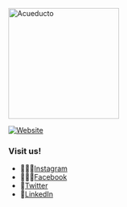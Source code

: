 <p align="left">
  <a href="https://acueducto.studio/" target='_blank'>
    <img alt="Acueducto" src="https://acueducto.studio/static/signatures/logo.svg" width="220">
  </a>
</p>

[![Website](https://img.shields.io/website-up-down-green-red/https/shields.io.svg?label=acueducto-website)](https://acueducto.studio)

### Visit us!

- 🤹🏻‍♂️[Instagram](https://www.instagram.com/acueducto.studio/)
- 🙋🏻‍♀️[Facebook](https://www.facebook.com/acueducto.studio/)
- 🦜[Twitter](https://twitter.com/acueductostudio)
- 🔌[LinkedIn](https://www.linkedin.com/company/acueductostudio/)
